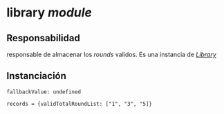 # library _module_

## Responsabilidad

responsable de almacenar los _rounds_ validos. Es una instancia de [_Library_](../../library.md)

## Instanciación

```
fallbackValue: undefined

records = {validTotalRoundList: ["1", "3", "5]}

```
